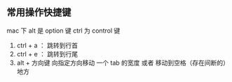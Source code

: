 ## 常用操作快捷键
mac 下 alt 是 option 键 ctrl 为 control 键

1. ctrl + a ： 跳转到行首
2. ctrl + e ： 跳转到行尾
3. alt +  方向键  向指定方向移动 一个 tab 的宽度 或者 移动到空格（存在间断的）地方


